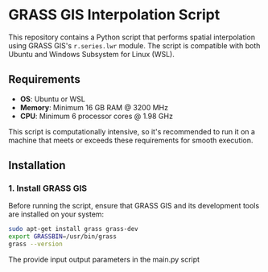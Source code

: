 # GRASS GIS Interpolation Script

This repository contains a Python script that performs spatial interpolation using GRASS GIS's `r.series.lwr` module. The script is compatible with both Ubuntu and Windows Subsystem for Linux (WSL).

## Requirements

- **OS**: Ubuntu or WSL
- **Memory**: Minimum 16 GB RAM @ 3200 MHz
- **CPU**: Minimum 6 processor cores @ 1.98 GHz

This script is computationally intensive, so it's recommended to run it on a machine that meets or exceeds these requirements for smooth execution.

## Installation

### 1. Install GRASS GIS

Before running the script, ensure that GRASS GIS and its development tools are installed on your system:

```bash
sudo apt-get install grass grass-dev
export GRASSBIN=/usr/bin/grass
grass --version
```

The provide input output parameters in the main.py script
